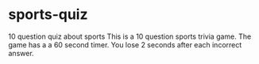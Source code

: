 # sports-quiz

10 question quiz about sports
This is a 10 question sports trivia game. The game has a a 60 second timer. You lose 2 seconds after each incorrect answer.
